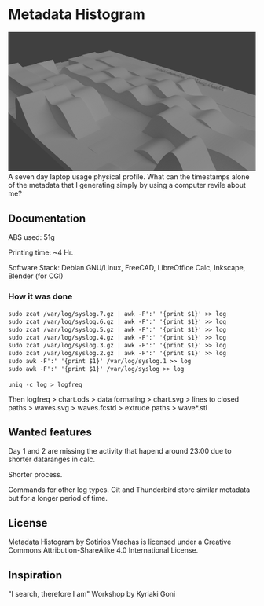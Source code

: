# Metadata Histogram
![Metadata Histogram/CGI](https://github.com/SotiriosVrachas/metadata-histogram/raw/master/cgi.jpg "Metadata Histogram/CGI")
A seven day laptop usage physical profile. What can the timestamps alone of the metadata that I generating simply by using a computer revile about me?

## Documentation
ABS used: 51g

Printing time: ~4 Hr.

Software Stack: Debian GNU/Linux, FreeCAD, LibreOffice Calc, Inkscape, Blender
(for CGI)

### How it was done

```
sudo zcat /var/log/syslog.7.gz | awk -F':' '{print $1}' >> log
sudo zcat /var/log/syslog.6.gz | awk -F':' '{print $1}' >> log
sudo zcat /var/log/syslog.5.gz | awk -F':' '{print $1}' >> log
sudo zcat /var/log/syslog.4.gz | awk -F':' '{print $1}' >> log
sudo zcat /var/log/syslog.3.gz | awk -F':' '{print $1}' >> log
sudo zcat /var/log/syslog.2.gz | awk -F':' '{print $1}' >> log
sudo awk -F':' '{print $1}' /var/log/syslog.1 >> log
sudo awk -F':' '{print $1}' /var/log/syslog >> log

uniq -c log > logfreq
```
Then logfreq > chart.ods > data formating > chart.svg > lines to closed paths > waves.svg > waves.fcstd > extrude paths > wave*.stl

## Wanted features
Day 1 and 2 are missing the activity that hapend around 23:00 due to shorter
dataranges in calc.

Shorter process.

Commands for other log types. Git and Thunderbird store similar metadata
but for a longer period of time.

## License
Metadata Histogram by Sotirios Vrachas is licensed under a Creative Commons Attribution-ShareAlike 4.0 International License.

## Inspiration
"I search, therefore I am" Workshop by Kyriaki Goni
